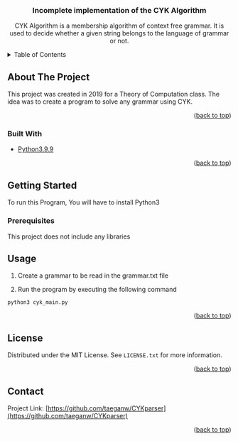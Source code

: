 <div id="top"></div>

<!-- PROJECT LOGO -->
<br />
<div align="center">
 
<h3 align="center">Incomplete implementation of the CYK Algorithm</h3>

  <p align="center">
    CYK Algorithm is a membership algorithm of context free grammar. It is used to decide whether a given string belongs to the language of grammar or not.
    <br />
  </p>
</div>



<!-- TABLE OF CONTENTS -->
<details>
  <summary>Table of Contents</summary>
  <ol>
    <li>
      <a href="#about-the-project">About The Project</a>
      <ul>
        <li><a href="#built-with">Built With</a></li>
      </ul>
    </li>
    <li>
      <a href="#getting-started">Getting Started</a>
      <ul>
        <li><a href="#prerequisites">Prerequisites</a></li>
        <li><a href="#installation">Installation</a></li>
      </ul>
    </li>
    <li><a href="#usage">Usage</a></li>
    <li><a href="#roadmap">Roadmap</a></li>
    <li><a href="#contributing">Contributing</a></li>
    <li><a href="#license">License</a></li>
    <li><a href="#contact">Contact</a></li>
    <li><a href="#acknowledgments">Acknowledgments</a></li>
  </ol>
</details>



<!-- ABOUT THE PROJECT -->
## About The Project
This project was created in 2019 for a Theory of Computation class. The idea was to create a program to solve any grammar using CYK.

<p align="right">(<a href="#top">back to top</a>)</p>



### Built With

<!-- * [Next.js](https://nextjs.org/) -->
<!-- * [React.js](https://reactjs.org/) -->
<!-- * [Vue.js](https://vuejs.org/) -->
<!-- * [Angular](https://angular.io/) -->
<!-- * [Svelte](https://svelte.dev/) -->
<!-- * [Laravel](https://laravel.com) -->
<!-- * [Bootstrap](https://getbootstrap.com) -->
<!-- * [JQuery](https://jquery.com) -->
* [Python3.9.9](https://python.org)

<p align="right">(<a href="#top">back to top</a>)</p>



<!-- GETTING STARTED -->
## Getting Started

To run this Program, You will have to install Python3


### Prerequisites

This project does not include any libraries

<!-- ### Installation -->


<!-- <p align="right">(<a href="#top">back to top</a>)</p> -->



<!-- USAGE EXAMPLES -->
## Usage

1. Create a grammar to be read in the grammar.txt file

2. Run the program by executing the following command

 ```python3 cyk_main.py```

<p align="right">(<a href="#top">back to top</a>)</p>



<!-- LICENSE -->
## License

Distributed under the MIT License. See `LICENSE.txt` for more information.

<p align="right">(<a href="#top">back to top</a>)</p>



<!-- CONTACT -->
## Contact


Project Link: [https://github.com/taeganw/CYKparser](https://github.com/taeganw/CYKparser)

<p align="right">(<a href="#top">back to top</a>)</p>


<!-- MARKDOWN LINKS & IMAGES -->
<!-- https://www.markdownguide.org/basic-syntax/#reference-style-links -->
[contributors-shield]: https://img.shields.io/github/contributors/taeganw/CYKparser.svg?style=for-the-badge
[contributors-url]: https://github.com/taeganw/CYKparser/graphs/contributors
[forks-shield]: https://img.shields.io/github/forks/taeganw/CYKparser.svg?style=for-the-badge
[forks-url]: https://github.com/taeganw/CYKparser/network/members
[stars-shield]: https://img.shields.io/github/stars/taeganw/CYKparser.svg?style=for-the-badge
[stars-url]: https://github.com/taeganw/CYKparser/stargazers
[issues-shield]: https://img.shields.io/github/issues/taeganw/CYKparser.svg?style=for-the-badge
[issues-url]: https://github.com/taeganw/CYKparser/issues
[license-shield]: https://img.shields.io/github/license/taeganw/CYKparser.svg?style=for-the-badge
[license-url]: https://github.com/taeganw/CYKparser/blob/master/LICENSE.txt
[linkedin-shield]: https://img.shields.io/badge/-LinkedIn-black.svg?style=for-the-badge&logo=linkedin&colorB=555
[linkedin-url]: https://linkedin.com/in/taegan-w-b17b7a91
